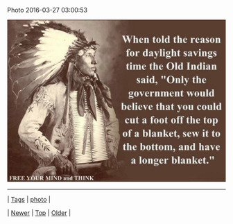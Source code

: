 <!--
title: Photo 2016-03-27 03
date: 2020-06-28T15:27:00.111Z
tags: photo
-->


Photo 2016-03-27 03:00:53

![](141754642550-0.jpg)

<!--BOTTOM-POST-NAVIGATION-->
---

| [Tags](tags.md) | [photo](tag-photo.md) |

| [Newer](141656250284.md) | [Top](index.md) | [Older](141839105124.md) |